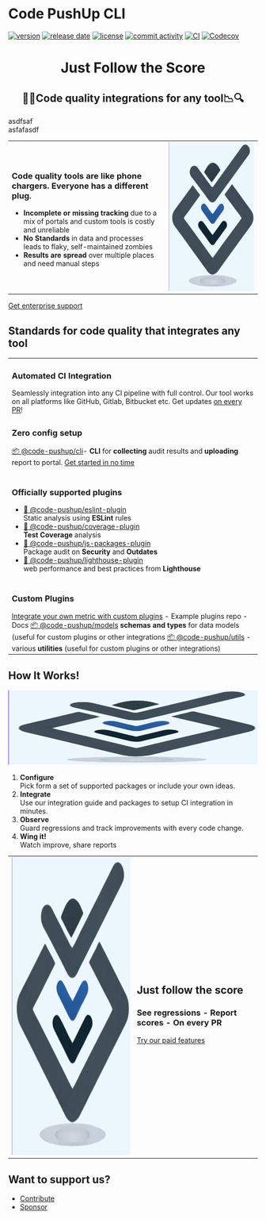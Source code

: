 # Code PushUp CLI

[![version](https://img.shields.io/github/package-json/v/code-pushup/cli)](https://www.npmjs.com/package/%40code-pushup%2Fcli)
[![release date](https://img.shields.io/github/release-date/code-pushup/cli)](https://github.com/code-pushup/cli/releases)
[![license](https://img.shields.io/github/license/code-pushup/cli)](https://opensource.org/licenses/MIT)
[![commit activity](https://img.shields.io/github/commit-activity/m/code-pushup/cli)](https://github.com/code-pushup/cli/pulse/monthly)
[![CI](https://github.com/code-pushup/cli/actions/workflows/ci.yml/badge.svg?branch=main)](https://github.com/code-pushup/cli/actions/workflows/ci.yml?query=branch%3Amain)
[![Codecov](https://codecov.io/gh/code-pushup/cli/branch/main/graph/badge.svg?token=Y7V489JZ4A)](https://codecov.io/gh/code-pushup/cli)

<h1 align="center"> Just Follow the Score </h1>

<h2 align="center">🔎🔬Code quality integrations for any tool📉🔍</h2>

<div style="width: 50%; display: flex;">asdfsaf</div>
<div style="width: 50%; display: flex;">asfafasdf</div>

<table cellpadding="0" cellspacing="0" border="0">
<tr>
<td>
<h3>Code quality tools are like phone chargers. Everyone has a different plug.</h3>
<ul>
<li>
<b>Incomplete or missing tracking</b> due to a mix of portals and custom tools is costly and unreliable
</li>
<li>
<b>No Standards</b> in data and processes leads to flaky, self-maintained zombies
</li>
<li>
<b>Results are spread</b> over multiple places and need manual steps
</li>
</ul>
</td>
<td>
<img src="packages/cli/docs/images/code-pushup-logo.png" width="474" height="300">
</td>
</tr>
</table>

<a href="https://code-pushup.dev/enterprise-support">Get enterprise support</a>

<h2>Standards for code quality that integrates any tool</h2>

<table cellpadding="0" cellspacing="0" border="0">
<tr>
<td>
<h3>Automated CI Integration</h3>
Seamlessly integration into any CI pipeline with full control. Our tool works on all platforms like GitHub, Gitlab, Bitbucket etc.
Get updates <a href="./packages/cli/README.md#-ci-automation">on every PR</a>! 
</td>
</tr>

<tr>
<td>
<h3>Zero config setup</h3>

<a href="./packages/cli#readme">📦 @code-pushup/cli</a>- <b>CLI</b> for <b>collecting</b> audit results and <b>uploading</b> report to portal.
<a href="./packages/cli/README.md#getting-started">Get started in no time</a>

</td>
</tr>

<tr>
<td>
<h3>Officially supported plugins </h3>
<ul>
<li><a href="./packages/plugin-eslint#readm">🧩 @code-pushup/eslint-plugin</a><br/>
Static analysis using <b>ESLint</b> rules
</li>
<li><a href="./packages/plugin-coverage#readm">🧩 @code-pushup/coverage-plugin</a><br/>
<b>Test Coverage</b> analysis
</li>
<li><a href="./packages/plugin-js-packages#readm">🧩 @code-pushup/js-packages-plugin</a><br/>
Package audit on <b>Security</b> and <b>Outdates</b>
</li>
<li><a href="./packages/plugin-lighthouse#readm">🧩 @code-pushup/lighthouse-plugin</a><br/>
web performance and best practices from <b>Lighthouse</b>
</li>
</ul>
</td>
</tr>

<tr>
<td>
<h3>Custom Plugins</h3>
<a href="./packages/cli/README.md#getting-started">Integrate your own metric with custom plugins</a> 
- Example plugins repo
- Docs
<a href="./packages/models#readme">📦 @code-pushup/models</a> <b>schemas and types</b> for data models (useful for custom plugins or other integrations
<a href="./packages/utils#readme">📦 @code-pushup/utils</a> - various <b>utilities</b> (useful for custom plugins or other integrations)

</td>
</tr>

</table>

<h2>How It Works!</h2>
<img src="./packages/cli/docs/images/code-pushup-logo.png" width="600" height="150">

<ol>
<li>
<b>Configure</b><br/>
Pick form a set of supported packages or include your own ideas.
</li>
<li>
<b>Integrate</b><br/>
Use our integration guide and packages to setup CI integration in minutes.
</li>
<li>
<b>Observe</b><br/>
Guard regressions and track improvements with every code change.
</li>
<li>
<b>Wing it!</b><br/>
Watch improve, share reports
</li>
</ol>

<table cellpadding="0" cellspacing="0" border="0">
<tr>
<td>
<img alt="Code-Pushup Logo" src="./packages/cli/docs/images/code-pushup-logo.png" width="474" height="600">
</td>
<td>
<h2>Just follow the score</h2>
<h3>See regressions - Report scores - On every PR</h3>
<a href="./packages/cli/README.md#getting-started">Try our paid features</a>

</td>
</tr>

</table>

<h2>Want to support us?</h2>

<ul>
<li><a href="./CONTRIBUTING.md">Contribute</a></li>
<li><a href="">Sponsor</a></li>
</ul>
